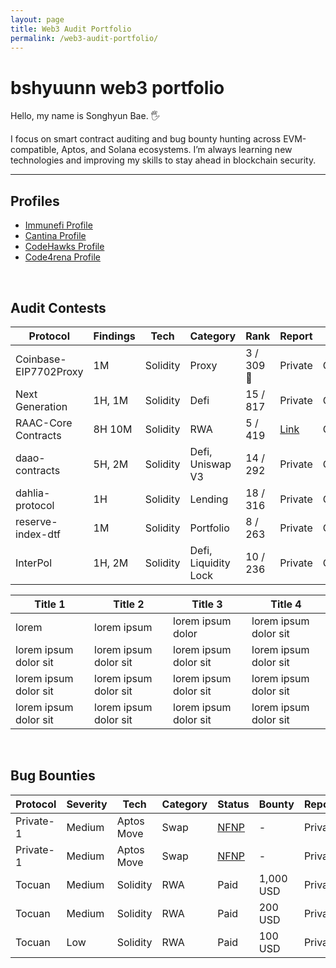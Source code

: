 ```yaml
---
layout: page
title: Web3 Audit Portfolio
permalink: /web3-audit-portfolio/
---
```


# bshyuunn web3 portfolio
Hello, my name is Songhyun Bae. 🖐️

I focus on smart contract auditing and bug bounty hunting across EVM-compatible, Aptos, and Solana ecosystems. I’m always learning new technologies and improving my skills to stay ahead in blockchain security.


---

## Profiles
- [Immunefi Profile](https://immunefi.com/profile/hyuunn/)
- [Cantina Profile](https://cantina.xyz/u/songhyun)
- [CodeHawks Profile](https://profiles.cyfrin.io/u/bshyuunn)
- [Code4rena Profile](https://code4rena.com/@hyuunn)

<br>

## Audit Contests

Protocol               | Findings    | Tech      | Category                | Rank        | Report                   | Platform   | Date
---------------------- | ----------- | --------- | ----------------------- | ----------- | ------------------------ | ---------- | ------
Coinbase-EIP7702Proxy  | 1M          | Solidity  | Proxy                   | 3 / 309 🥉  | Private                  | Cantina    | Mar 2025
Next Generation        | 1H, 1M      | Solidity  | Defi                    | 15 / 817    | Private                  | Code4rena  | Feb 2025
RAAC-Core Contracts    | 8H 10M      | Solidity  | RWA                     | 5 / 419     | [Link](reports/2005-02-raac.md) | CodeHawks  | Feb 2025
daao-contracts         | 5H, 2M      | Solidity  | Defi, Uniswap V3         | 14 / 292    | Private                  | Cantina    | Jan 2025
dahlia-protocol        | 1H          | Solidity  | Lending                 | 18 / 316    | Private                  | Cantina    | Feb 2025
reserve-index-dtf      | 1M          | Solidity  | Portfolio               | 8 / 263     | Private                  | Cantina    | Jan 2025
InterPol               | 1H, 2M      | Solidity  | Defi, Liquidity Lock    | 10 / 236    | Private                  | Cantina    | Dec 2024

Title 1               | Title 2               | Title 3               | Title 4
--------------------- | --------------------- | --------------------- | ---------------------
lorem                 | lorem ipsum           | lorem ipsum dolor     | lorem ipsum dolor sit
lorem ipsum dolor sit | lorem ipsum dolor sit | lorem ipsum dolor sit | lorem ipsum dolor sit
lorem ipsum dolor sit | lorem ipsum dolor sit | lorem ipsum dolor sit | lorem ipsum dolor sit
lorem ipsum dolor sit | lorem ipsum dolor sit | lorem ipsum dolor sit | lorem ipsum dolor sit

<br>

## Bug Bounties

Protocol   | Severity | Tech        | Category | Status | Bounty     | Report   | Platform  | Date
---------- | -------- | ----------- | -------- | ------ | ---------- | -------- | --------- | -----
Private-1  | Medium   | Aptos Move  | Swap     | [NFNP](https://immunefisupport.zendesk.com/hc/en-us/articles/22617181023889-No-Fix-No-Pay) | -          | Private  | Immunefi  | Aug 2025
Private-1  | Medium   | Aptos Move  | Swap     | [NFNP](https://immunefisupport.zendesk.com/hc/en-us/articles/22617181023889-No-Fix-No-Pay) | -          | Private  | Immunefi  | Aug 2025
Tocuan     | Medium   | Solidity    | RWA      | Paid   | 1,000 USD  | Private  | Immunefi  | Mar 2025
Tocuan     | Medium   | Solidity    | RWA      | Paid   | 200 USD    | Private  | Immunefi  | Feb 2025
Tocuan     | Low      | Solidity    | RWA      | Paid   | 100 USD    | Private  | Immunefi  | Feb 2025
